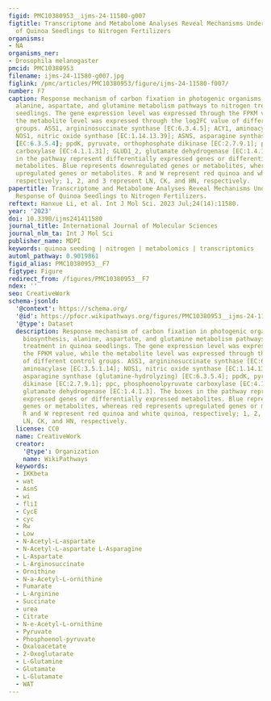 ```yaml
---
figid: PMC10380953__ijms-24-11580-g007
figtitle: Transcriptome and Metabolome Analyses Reveal Mechanisms Underlying the Response
  of Quinoa Seedlings to Nitrogen Fertilizers
organisms:
- NA
organisms_ner:
- Drosophila melanogaster
pmcid: PMC10380953
filename: ijms-24-11580-g007.jpg
figlink: /pmc/articles/PMC10380953/figure/ijms-24-11580-f007/
number: F7
caption: Response mechanism of carbon fixation in photogenic organisms, arginine biosynthesis,
  alanine, aspartate, and glutamine metabolism pathways to nitrogen treatment in quinoa
  seedlings. The gene expression level was expressed through the FPKM value, while
  the metabolite level was expressed through the log2FC value of different control
  groups. ASS1, argininosuccinate synthase [EC:6.3.4.5]; ACY1, aminoacylase [EC:3.5.1.14];
  NOS1, nitric oxide synthase [EC:1.14.13.39]; ASNS, asparagine synthase (glutamine-hydrolyzing)
  [EC:6.3.5.4]; ppdK, pyruvate, orthophosphate dikinase [EC:2.7.9.1]; ppc, phosphoenolpyruvate
  carboxylase [EC:4.1.1.31]; GLUD1_2, glutamate dehydrogenase [EC:1.4.1.3]. The boxes
  in the pathway represent differentially expressed genes or differentially expressed
  metabolites. Blue represents downregulated genes or metabolites, whereas red represents
  upregulated genes or metabolites. R and W represent red quinoa and white quinoa,
  respectively; 1, 2, and 3 represent LN, CK, and HN, respectively.
papertitle: Transcriptome and Metabolome Analyses Reveal Mechanisms Underlying the
  Response of Quinoa Seedlings to Nitrogen Fertilizers.
reftext: Hanxue Li, et al. Int J Mol Sci. 2023 Jul;24(14):11580.
year: '2023'
doi: 10.3390/ijms241411580
journal_title: International Journal of Molecular Sciences
journal_nlm_ta: Int J Mol Sci
publisher_name: MDPI
keywords: quinoa seeding | nitrogen | metabolomics | transcriptomics
automl_pathway: 0.9019861
figid_alias: PMC10380953__F7
figtype: Figure
redirect_from: /figures/PMC10380953__F7
ndex: ''
seo: CreativeWork
schema-jsonld:
  '@context': https://schema.org/
  '@id': https://pfocr.wikipathways.org/figures/PMC10380953__ijms-24-11580-g007.html
  '@type': Dataset
  description: Response mechanism of carbon fixation in photogenic organisms, arginine
    biosynthesis, alanine, aspartate, and glutamine metabolism pathways to nitrogen
    treatment in quinoa seedlings. The gene expression level was expressed through
    the FPKM value, while the metabolite level was expressed through the log2FC value
    of different control groups. ASS1, argininosuccinate synthase [EC:6.3.4.5]; ACY1,
    aminoacylase [EC:3.5.1.14]; NOS1, nitric oxide synthase [EC:1.14.13.39]; ASNS,
    asparagine synthase (glutamine-hydrolyzing) [EC:6.3.5.4]; ppdK, pyruvate, orthophosphate
    dikinase [EC:2.7.9.1]; ppc, phosphoenolpyruvate carboxylase [EC:4.1.1.31]; GLUD1_2,
    glutamate dehydrogenase [EC:1.4.1.3]. The boxes in the pathway represent differentially
    expressed genes or differentially expressed metabolites. Blue represents downregulated
    genes or metabolites, whereas red represents upregulated genes or metabolites.
    R and W represent red quinoa and white quinoa, respectively; 1, 2, and 3 represent
    LN, CK, and HN, respectively.
  license: CC0
  name: CreativeWork
  creator:
    '@type': Organization
    name: WikiPathways
  keywords:
  - IKKbeta
  - wat
  - AsnS
  - wi
  - fliI
  - CycE
  - cyc
  - Rw
  - Low
  - N-Acetyl-L-aspartate
  - N-Acetyl-L-aspartate L-Asparagine
  - L-Aspartate
  - L-Arginosuccinate
  - Ornithine
  - N-a-Acetyl-L-ornithine
  - Fumarate
  - L-Arginine
  - Succinate
  - urea
  - Citrate
  - N-e-Acetyl-L-ornithine
  - Pyruvate
  - Phosphoenol-pyruvate
  - Oxaloacetate
  - 2-Oxoglutarate
  - L-Glutamine
  - Glutamate
  - L-Glutamate
  - WAT
---
```


